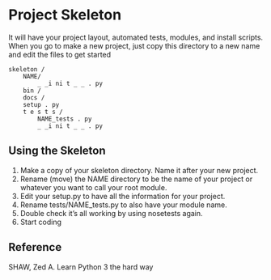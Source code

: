# Project Skeleton
It will have your project
layout, automated tests, modules, and install scripts. When you go to make a new project, just copy this
directory to a new name and edit the files to get started

```
skeleton /
	NAME/
		_ _i ni t _ _ . py
	bin /
	docs /
	setup . py
	t e s t s /
		NAME_tests . py
		_ _i ni t _ _ . py
```


## Using the Skeleton

1. Make a copy of your skeleton directory. Name it after your new project.
2. Rename (move) the NAME directory to be the name of your project or whatever you want to call
your root module.
3. Edit your setup.py to have all the information for your project.
4. Rename tests/NAME_tests.py to also have your module name.
5. Double check it’s all working by using nosetests again.
6. Start coding

## Reference
SHAW, Zed A. Learn Python 3 the hard way
